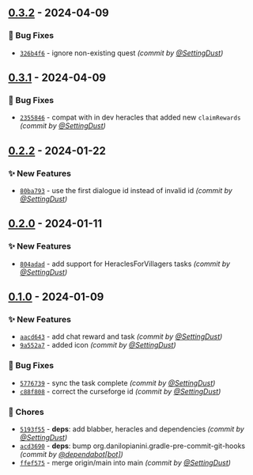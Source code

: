 
## [0.3.2] - 2024-04-09
### :bug: Bug Fixes
- [`326b4f6`](https://github.com/SettingDust/HeraclesForBlabber/commit/326b4f6d2491e0828bf8fb2a020c87527147c4a8) - ignore non-existing quest *(commit by [@SettingDust](https://github.com/SettingDust))*


## [0.3.1] - 2024-04-09
### :bug: Bug Fixes
- [`2355846`](https://github.com/SettingDust/HeraclesForBlabber/commit/23558465b71f7f15a45f9117347b07bbcbd19335) - compat with in dev heracles that added new `claimRewards` *(commit by [@SettingDust](https://github.com/SettingDust))*


## [0.2.2] - 2024-01-22
### :sparkles: New Features
- [`80ba793`](https://github.com/SettingDust/HeraclesForBlabber/commit/80ba793f4cf393791df440633fd1d665f572c151) - use the first dialogue id instead of invalid id *(commit by [@SettingDust](https://github.com/SettingDust))*


## [0.2.0] - 2024-01-11
### :sparkles: New Features
- [`804adad`](https://github.com/SettingDust/HeraclesForBlabber/commit/804adad01a0618e62c4f0a4c0dea304bcfc4324e) - add support for HeraclesForVillagers tasks *(commit by [@SettingDust](https://github.com/SettingDust))*


## [0.1.0] - 2024-01-09
### :sparkles: New Features
- [`aacd643`](https://github.com/SettingDust/HeraclesForBlabber/commit/aacd6435ba50daff6b13d32ca21b5aea7e3f8f36) - add chat reward and task *(commit by [@SettingDust](https://github.com/SettingDust))*
- [`9a552a7`](https://github.com/SettingDust/HeraclesForBlabber/commit/9a552a7dc729237a11c772bd3210bced695f1139) - added icon *(commit by [@SettingDust](https://github.com/SettingDust))*

### :bug: Bug Fixes
- [`5776739`](https://github.com/SettingDust/HeraclesForBlabber/commit/577673950411c536a457f086374b21b3ed3c23b8) - sync the task complete *(commit by [@SettingDust](https://github.com/SettingDust))*
- [`c88f808`](https://github.com/SettingDust/HeraclesForBlabber/commit/c88f8080f85d602847178fce552e4d125b9cf7bd) - correct the curseforge id *(commit by [@SettingDust](https://github.com/SettingDust))*

### :wrench: Chores
- [`5193f55`](https://github.com/SettingDust/HeraclesForBlabber/commit/5193f55d47f11484d531b16cb5287f0a74b7aaa4) - **deps**: add blabber, heracles and dependencies *(commit by [@SettingDust](https://github.com/SettingDust))*
- [`acd3690`](https://github.com/SettingDust/HeraclesForBlabber/commit/acd3690e6c28c582aed70107c8afaa9a597e2a74) - **deps**: bump org.danilopianini.gradle-pre-commit-git-hooks *(commit by [@dependabot[bot]](https://github.com/apps/dependabot))*
- [`ffef575`](https://github.com/SettingDust/HeraclesForBlabber/commit/ffef57503b7b11fbc3283521452e2f5a7cb28d8d) - merge origin/main into main *(commit by [@SettingDust](https://github.com/SettingDust))*


[0.1.0]: https://github.com/SettingDust/HeraclesForBlabber/compare/0.0.0...0.1.0
[0.2.0]: https://github.com/SettingDust/HeraclesForBlabber/compare/0.1.0...0.2.0
[0.2.2]: https://github.com/SettingDust/HeraclesForBlabber/compare/0.2.1...0.2.2
[0.3.1]: https://github.com/SettingDust/HeraclesForBlabber/compare/0.3.0...0.3.1
[0.3.2]: https://github.com/SettingDust/HeraclesForBlabber/compare/0.3.1...0.3.2